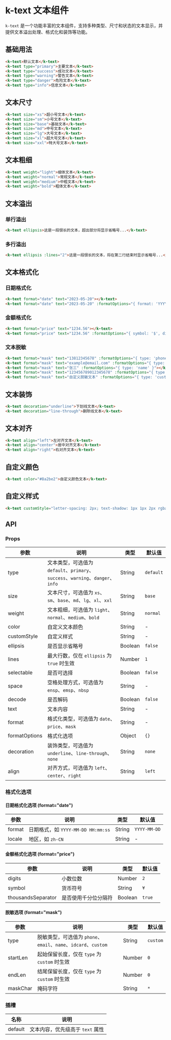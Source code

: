 # k-text 文本组件

`k-text` 是一个功能丰富的文本组件，支持多种类型、尺寸和状态的文本显示，并提供文本溢出处理、格式化和装饰等功能。

## 基础用法

```html
<k-text>默认文本</k-text>
<k-text type="primary">主要文本</k-text>
<k-text type="success">成功文本</k-text>
<k-text type="warning">警告文本</k-text>
<k-text type="danger">危险文本</k-text>
<k-text type="info">信息文本</k-text>
```

## 文本尺寸

```html
<k-text size="xs">超小号文本</k-text>
<k-text size="sm">小号文本</k-text>
<k-text size="base">基础文本</k-text>
<k-text size="md">中号文本</k-text>
<k-text size="lg">大号文本</k-text>
<k-text size="xl">超大号文本</k-text>
<k-text size="xxl">特大号文本</k-text>
```

## 文本粗细

```html
<k-text weight="light">细体文本</k-text>
<k-text weight="normal">常规文本</k-text>
<k-text weight="medium">中粗文本</k-text>
<k-text weight="bold">粗体文本</k-text>
```

## 文本溢出

### 单行溢出

```html
<k-text ellipsis>这是一段很长的文本，超出部分将显示省略号...</k-text>
```

### 多行溢出

```html
<k-text ellipsis :lines="2">这是一段很长的文本，将在第二行结束时显示省略号...</k-text>
```

## 文本格式化

### 日期格式化

```html
<k-text format="date" text="2023-05-20"></k-text>
<k-text format="date" text="2023-05-20" :formatOptions="{ format: 'YYYY年MM月DD日' }"></k-text>
```

### 金额格式化

```html
<k-text format="price" text="1234.56"></k-text>
<k-text format="price" text="1234.56" :formatOptions="{ symbol: '$', digits: 2, thousandsSeparator: true }"></k-text>
```

### 文本脱敏

```html
<k-text format="mask" text="13812345678" :formatOptions="{ type: 'phone' }"></k-text>
<k-text format="mask" text="example@email.com" :formatOptions="{ type: 'email' }"></k-text>
<k-text format="mask" text="张三" :formatOptions="{ type: 'name' }"></k-text>
<k-text format="mask" text="123456789012345678" :formatOptions="{ type: 'idcard' }"></k-text>
<k-text format="mask" text="自定义脱敏文本" :formatOptions="{ type: 'custom', startLen: 2, endLen: 2, maskChar: '#' }"></k-text>
```

## 文本装饰

```html
<k-text decoration="underline">下划线文本</k-text>
<k-text decoration="line-through">删除线文本</k-text>
```

## 文本对齐

```html
<k-text align="left">左对齐文本</k-text>
<k-text align="center">居中对齐文本</k-text>
<k-text align="right">右对齐文本</k-text>
```

## 自定义颜色

```html
<k-text color="#8a2be2">自定义颜色文本</k-text>
```

## 自定义样式

```html
<k-text customStyle="letter-spacing: 2px; text-shadow: 1px 1px 2px rgba(0,0,0,0.2);">自定义样式文本</k-text>
```

## API

### Props

| 参数 | 说明 | 类型 | 默认值 |
| --- | --- | --- | --- |
| type | 文本类型，可选值为 `default`、`primary`、`success`、`warning`、`danger`、`info` | String | `default` |
| size | 文本尺寸，可选值为 `xs`、`sm`、`base`、`md`、`lg`、`xl`、`xxl` | String | `base` |
| weight | 文本粗细，可选值为 `light`、`normal`、`medium`、`bold` | String | `normal` |
| color | 自定义文本颜色 | String | - |
| customStyle | 自定义样式 | String | - |
| ellipsis | 是否显示省略号 | Boolean | `false` |
| lines | 最大行数，仅在 `ellipsis` 为 `true` 时生效 | Number | `1` |
| selectable | 是否可选择 | Boolean | `false` |
| space | 空格处理方式，可选值为 `ensp`、`emsp`、`nbsp` | String | - |
| decode | 是否解码 | Boolean | `false` |
| text | 文本内容 | String | - |
| format | 格式化类型，可选值为 `date`、`price`、`mask` | String | - |
| formatOptions | 格式化选项 | Object | `{}` |
| decoration | 装饰类型，可选值为 `underline`、`line-through`、`none` | String | `none` |
| align | 对齐方式，可选值为 `left`、`center`、`right` | String | `left` |

### 格式化选项

#### 日期格式化选项 (format="date")

| 参数 | 说明 | 类型 | 默认值 |
| --- | --- | --- | --- |
| format | 日期格式，如 `YYYY-MM-DD HH:mm:ss` | String | `YYYY-MM-DD` |
| locale | 地区，如 `zh-CN` | String | - |

#### 金额格式化选项 (format="price")

| 参数 | 说明 | 类型 | 默认值 |
| --- | --- | --- | --- |
| digits | 小数位数 | Number | `2` |
| symbol | 货币符号 | String | `¥` |
| thousandsSeparator | 是否使用千分位分隔符 | Boolean | `true` |

#### 脱敏选项 (format="mask")

| 参数 | 说明 | 类型 | 默认值 |
| --- | --- | --- | --- |
| type | 脱敏类型，可选值为 `phone`、`email`、`name`、`idcard`、`custom` | String | `custom` |
| startLen | 起始保留长度，仅在 `type` 为 `custom` 时生效 | Number | `0` |
| endLen | 结尾保留长度，仅在 `type` 为 `custom` 时生效 | Number | `0` |
| maskChar | 掩码字符 | String | `*` |

### 插槽

| 名称 | 说明 |
| --- | --- |
| default | 文本内容，优先级高于 `text` 属性 |